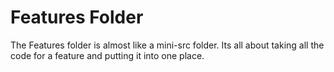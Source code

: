 # Features Folder

The Features folder is almost like a mini-src folder. Its all about taking all
the code for a feature and putting it into one place.
